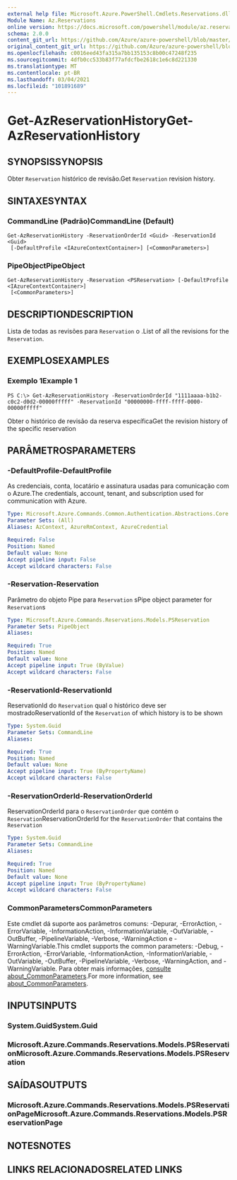 ```yaml
---
external help file: Microsoft.Azure.PowerShell.Cmdlets.Reservations.dll-Help.xml
Module Name: Az.Reservations
online version: https://docs.microsoft.com/powershell/module/az.reservations/get-azreservationhistory
schema: 2.0.0
content_git_url: https://github.com/Azure/azure-powershell/blob/master/src/Reservations/Reservations/help/Get-AzReservationHistory.md
original_content_git_url: https://github.com/Azure/azure-powershell/blob/master/src/Reservations/Reservations/help/Get-AzReservationHistory.md
ms.openlocfilehash: c0016eed43fa315a7bb135153c8b00c47248f235
ms.sourcegitcommit: 4dfb0cc533b83f77afdcfbe2618c1e6c8d221330
ms.translationtype: MT
ms.contentlocale: pt-BR
ms.lasthandoff: 03/04/2021
ms.locfileid: "101891689"
---
```

# <span data-ttu-id="065e1-101">Get-AzReservationHistory</span><span class="sxs-lookup"><span data-stu-id="065e1-101">Get-AzReservationHistory</span></span>

## <span data-ttu-id="065e1-102">SYNOPSIS</span><span class="sxs-lookup"><span data-stu-id="065e1-102">SYNOPSIS</span></span>
<span data-ttu-id="065e1-103">Obter `Reservation` histórico de revisão.</span><span class="sxs-lookup"><span data-stu-id="065e1-103">Get `Reservation` revision history.</span></span>

## <span data-ttu-id="065e1-104">SINTAXE</span><span class="sxs-lookup"><span data-stu-id="065e1-104">SYNTAX</span></span>

### <span data-ttu-id="065e1-105">CommandLine (Padrão)</span><span class="sxs-lookup"><span data-stu-id="065e1-105">CommandLine (Default)</span></span>
```
Get-AzReservationHistory -ReservationOrderId <Guid> -ReservationId <Guid>
 [-DefaultProfile <IAzureContextContainer>] [<CommonParameters>]
```

### <span data-ttu-id="065e1-106">PipeObject</span><span class="sxs-lookup"><span data-stu-id="065e1-106">PipeObject</span></span>
```
Get-AzReservationHistory -Reservation <PSReservation> [-DefaultProfile <IAzureContextContainer>]
 [<CommonParameters>]
```

## <span data-ttu-id="065e1-107">DESCRIPTION</span><span class="sxs-lookup"><span data-stu-id="065e1-107">DESCRIPTION</span></span>
<span data-ttu-id="065e1-108">Lista de todas as revisões para `Reservation` o .</span><span class="sxs-lookup"><span data-stu-id="065e1-108">List of all the revisions for the `Reservation`.</span></span>

## <span data-ttu-id="065e1-109">EXEMPLOS</span><span class="sxs-lookup"><span data-stu-id="065e1-109">EXAMPLES</span></span>

### <span data-ttu-id="065e1-110">Exemplo 1</span><span class="sxs-lookup"><span data-stu-id="065e1-110">Example 1</span></span>
```
PS C:\> Get-AzReservationHistory -ReservationOrderId "1111aaaa-b1b2-c0c2-d0d2-00000fffff" -ReservationId "00000000-ffff-ffff-0000-00000fffff"
```

<span data-ttu-id="065e1-111">Obter o histórico de revisão da reserva específica</span><span class="sxs-lookup"><span data-stu-id="065e1-111">Get the revision history of the specific reservation</span></span>

## <span data-ttu-id="065e1-112">PARÂMETROS</span><span class="sxs-lookup"><span data-stu-id="065e1-112">PARAMETERS</span></span>

### <span data-ttu-id="065e1-113">-DefaultProfile</span><span class="sxs-lookup"><span data-stu-id="065e1-113">-DefaultProfile</span></span>
<span data-ttu-id="065e1-114">As credenciais, conta, locatário e assinatura usadas para comunicação com o Azure.</span><span class="sxs-lookup"><span data-stu-id="065e1-114">The credentials, account, tenant, and subscription used for communication with Azure.</span></span>

```yaml
Type: Microsoft.Azure.Commands.Common.Authentication.Abstractions.Core.IAzureContextContainer
Parameter Sets: (All)
Aliases: AzContext, AzureRmContext, AzureCredential

Required: False
Position: Named
Default value: None
Accept pipeline input: False
Accept wildcard characters: False
```

### <span data-ttu-id="065e1-115">-Reservation</span><span class="sxs-lookup"><span data-stu-id="065e1-115">-Reservation</span></span>
<span data-ttu-id="065e1-116">Parâmetro do objeto Pipe para `Reservation` s</span><span class="sxs-lookup"><span data-stu-id="065e1-116">Pipe object parameter for `Reservation`s</span></span>

```yaml
Type: Microsoft.Azure.Commands.Reservations.Models.PSReservation
Parameter Sets: PipeObject
Aliases:

Required: True
Position: Named
Default value: None
Accept pipeline input: True (ByValue)
Accept wildcard characters: False
```

### <span data-ttu-id="065e1-117">-ReservationId</span><span class="sxs-lookup"><span data-stu-id="065e1-117">-ReservationId</span></span>
<span data-ttu-id="065e1-118">ReservationId do `Reservation` qual o histórico deve ser mostrado</span><span class="sxs-lookup"><span data-stu-id="065e1-118">ReservationId of the `Reservation` of which history is to be shown</span></span>

```yaml
Type: System.Guid
Parameter Sets: CommandLine
Aliases:

Required: True
Position: Named
Default value: None
Accept pipeline input: True (ByPropertyName)
Accept wildcard characters: False
```

### <span data-ttu-id="065e1-119">-ReservationOrderId</span><span class="sxs-lookup"><span data-stu-id="065e1-119">-ReservationOrderId</span></span>
<span data-ttu-id="065e1-120">ReservationOrderId para o `ReservationOrder` que contém o `Reservation`</span><span class="sxs-lookup"><span data-stu-id="065e1-120">ReservationOrderId for the `ReservationOrder` that contains the `Reservation`</span></span>

```yaml
Type: System.Guid
Parameter Sets: CommandLine
Aliases:

Required: True
Position: Named
Default value: None
Accept pipeline input: True (ByPropertyName)
Accept wildcard characters: False
```

### <span data-ttu-id="065e1-121">CommonParameters</span><span class="sxs-lookup"><span data-stu-id="065e1-121">CommonParameters</span></span>
<span data-ttu-id="065e1-122">Este cmdlet dá suporte aos parâmetros comuns: -Depurar, -ErrorAction, -ErrorVariable, -InformationAction, -InformationVariable, -OutVariable, -OutBuffer, -PipelineVariable, -Verbose, -WarningAction e -WarningVariable.</span><span class="sxs-lookup"><span data-stu-id="065e1-122">This cmdlet supports the common parameters: -Debug, -ErrorAction, -ErrorVariable, -InformationAction, -InformationVariable, -OutVariable, -OutBuffer, -PipelineVariable, -Verbose, -WarningAction, and -WarningVariable.</span></span> <span data-ttu-id="065e1-123">Para obter mais informações, [consulte about_CommonParameters](http://go.microsoft.com/fwlink/?LinkID=113216).</span><span class="sxs-lookup"><span data-stu-id="065e1-123">For more information, see [about_CommonParameters](http://go.microsoft.com/fwlink/?LinkID=113216).</span></span>

## <span data-ttu-id="065e1-124">INPUTS</span><span class="sxs-lookup"><span data-stu-id="065e1-124">INPUTS</span></span>

### <span data-ttu-id="065e1-125">System.Guid</span><span class="sxs-lookup"><span data-stu-id="065e1-125">System.Guid</span></span>

### <span data-ttu-id="065e1-126">Microsoft.Azure.Commands.Reservations.Models.PSReservation</span><span class="sxs-lookup"><span data-stu-id="065e1-126">Microsoft.Azure.Commands.Reservations.Models.PSReservation</span></span>

## <span data-ttu-id="065e1-127">SAÍDAS</span><span class="sxs-lookup"><span data-stu-id="065e1-127">OUTPUTS</span></span>

### <span data-ttu-id="065e1-128">Microsoft.Azure.Commands.Reservations.Models.PSReservationPage</span><span class="sxs-lookup"><span data-stu-id="065e1-128">Microsoft.Azure.Commands.Reservations.Models.PSReservationPage</span></span>

## <span data-ttu-id="065e1-129">NOTES</span><span class="sxs-lookup"><span data-stu-id="065e1-129">NOTES</span></span>

## <span data-ttu-id="065e1-130">LINKS RELACIONADOS</span><span class="sxs-lookup"><span data-stu-id="065e1-130">RELATED LINKS</span></span>
